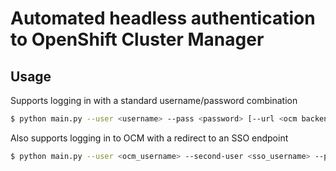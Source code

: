 # Automated headless authentication to OpenShift Cluster Manager

## Usage

Supports logging in with a standard username/password combination

```bash
$ python main.py --user <username> --pass <password> [--url <ocm backend api URL>]
```

Also supports logging in to OCM with a redirect to an SSO endpoint

```bash
$ python main.py --user <ocm_username> --second-user <sso_username> --pass <sso_password>
```

